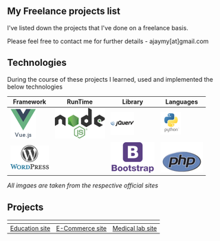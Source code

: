 ## My Freelance projects list
I've listed down the projects that I've done on a freelance basis.

Please feel free to contact me for further details - ajaymy[at]gmail.com
## Technologies
During the course of these projects I learned, used and implemented the below technologies


Framework| RunTime| Library| Languages
---------| -------| -------| ---------
![](images/vue-logo.png) | ![](images/node-logo.png) | ![](images/jquery-logo.png) | ![](images/python-logo.png)
![](images/wp-logo.png) | | ![](images/bootstrap-logo.png) | ![](images/php-logo.png)


*All imgaes are taken from the respective official sites*

## Projects

[]()  | []() | []()
------|------| ----- 
[Education site](projects/education) | [E-Commerce site](projects/ecommerce) | [Medical lab site](projects/lab)



